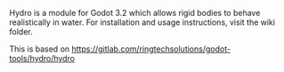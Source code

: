 Hydro is a module for Godot 3.2 which allows rigid bodies to behave realistically in water.  For installation and usage instructions, visit the wiki folder.

This is based on https://gitlab.com/ringtechsolutions/godot-tools/hydro/hydro